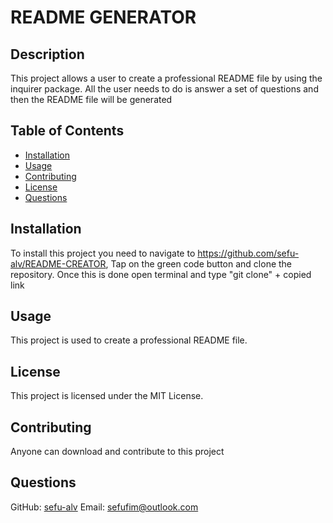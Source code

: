 
  # README GENERATOR
  
  ## Description
  This project allows a user to create a professional README file by using the inquirer package. All the user needs to do is answer a set of questions and then the README file will be generated
  
  ## Table of Contents
  - [Installation](#installation)
  - [Usage](#usage)
  - [Contributing](#contributing)
  - [License](#license)
  - [Questions](#questions)
  
  ## Installation
  To install this project you need to navigate to https://github.com/sefu-alv/README-CREATOR, Tap on the green code button and clone the repository. Once this is done open terminal and type "git clone" + copied link
  
  ## Usage
  This project is used to create a professional README file.
  
  ## License
  This project is licensed under the MIT License.
  
  ## Contributing
  Anyone can download and contribute to this project

  ## Questions
  GitHub: [sefu-alv](https://github.com/sefu-alv)
  Email: sefufim@outlook.com
        